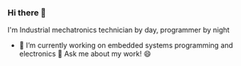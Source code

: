 ### Hi there 👋
I'm Industrial mechatronics technician by day, programmer by night
- 🔭 I’m currently working on embedded systems programming and electronics
💬 Ask me about my work! 😄
<!--
**guu1/guu1** is a ✨ _special_ ✨ repository because its `README.md` (this file) appears on your GitHub profile.

Here are some ideas to get you started:

- 🔭 I’m currently working on ...
- 🌱 I’m currently learning ...
- 👯 I’m looking to collaborate on ...
- 🤔 I’m looking for help with ...
- 💬 Ask me about ...
- 📫 How to reach me: ...
- 😄 Pronouns: ...
- ⚡ Fun fact: ...
-->
